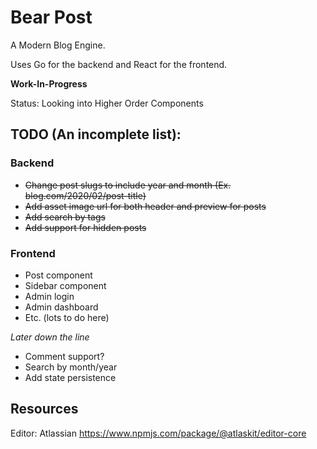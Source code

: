 # Bear Post
A Modern Blog Engine.

Uses Go for the backend and React for the frontend.

**Work-In-Progress**

Status:
Looking into Higher Order Components

## TODO (An incomplete list):
### Backend
- ~~Change post slugs to include year and month (Ex. blog.com/2020/02/post-title)~~
- ~~Add asset image url for both header and preview for posts~~
- ~~Add search by tags~~
- ~~Add support for hidden posts~~

### Frontend
- Post component
- Sidebar component
- Admin login
- Admin dashboard
- Etc. (lots to do here)

*Later down the line*
- Comment support?
- Search by month/year
- Add state persistence

## Resources
Editor: Atlassian https://www.npmjs.com/package/@atlaskit/editor-core
